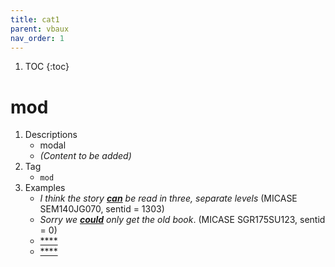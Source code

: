 ```yaml
---
title: cat1
parent: vbaux
nav_order: 1
---
```

1. TOC
{:toc}

# mod

1. Descriptions
    - modal
    - *(Content to be added)*
2. Tag
    - `mod`
3. Examples
    - *I think the story <ins>**can**</ins> be read in three, separate levels* (MICASE SEM140JG070, sentid = 1303)
    - *Sorry we <ins>**could**</ins> only get the old book*. (MICASE SGR175SU123, sentid = 0)
    - <ins>****</ins>
    - <ins>****</ins>
